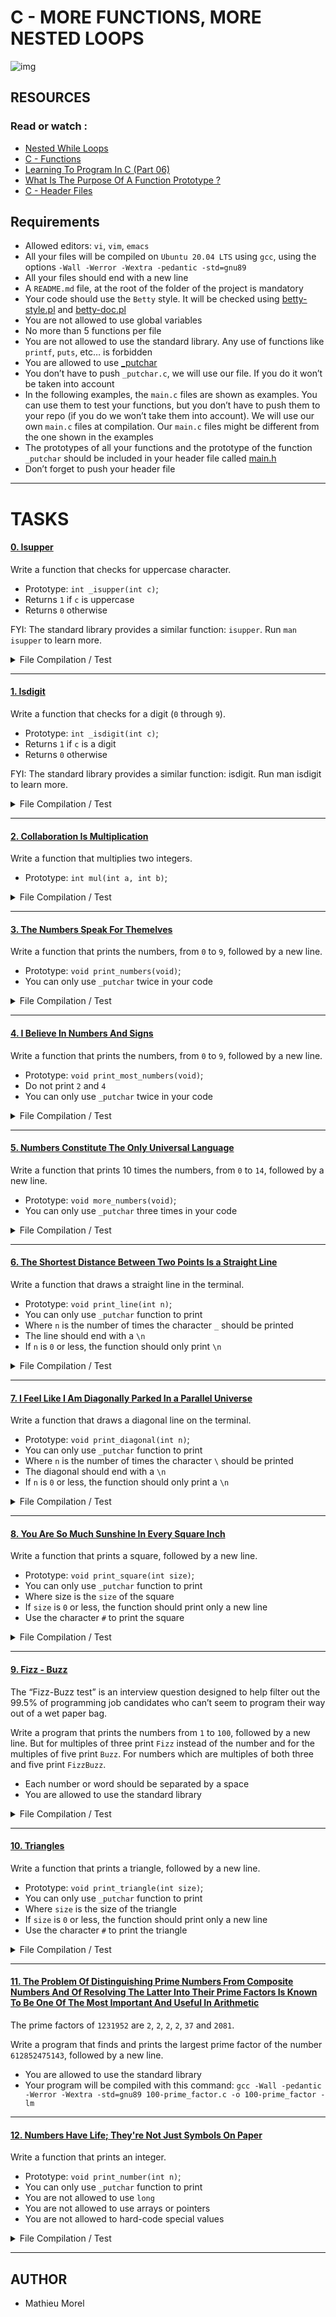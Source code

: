 # C - MORE FUNCTIONS, MORE NESTED LOOPS

![img](https://c8.alamy.com/comp/2G18XE3/abstract-modern-tech-of-programming-code-screen-developer-c-programming-language-of-computer-script-and-technology-background-of-software-2G18XE3.jpg)

## RESOURCES
### Read or watch :

- [Nested While Loops](https://intranet.hbtn.io/rltoken/lnzT56HYlUClB0-yDfwiqw)
- [C - Functions](https://intranet.hbtn.io/rltoken/mWFYXPYiI87lYf6tyYtD_Q)
- [Learning To Program In C (Part 06)](https://intranet.hbtn.io/rltoken/xpQGxUCqMewY3qcbTU3NTw)
- [What Is The Purpose Of A Function Prototype ?](https://intranet.hbtn.io/rltoken/7P08UbWvbOnyohRhLjSKGw)
- [C - Header Files](https://intranet.hbtn.io/rltoken/gnZvo3oRJ5CR_LsKz8tzVA)

## Requirements

- Allowed editors: `vi`, `vim`, `emacs`
- All your files will be compiled on `Ubuntu 20.04 LTS` using `gcc`, using the options `-Wall -Werror -Wextra -pedantic -std=gnu89`
- All your files should end with a new line
- A `README.md` file, at the root of the folder of the project is mandatory
- Your code should use the `Betty` style. It will be checked using [betty-style.pl](https://github.com/hs-hq/Betty/blob/master/betty-style.pl) and [betty-doc.pl](https://github.com/hs-hq/Betty/blob/master/betty-doc.pl)
- You are not allowed to use global variables
- No more than 5 functions per file
- You are not allowed to use the standard library. Any use of functions like `printf`, `puts`, etc… is forbidden
- You are allowed to use [_putchar](https://github.com/hs-hq/_putchar.c/blob/master/_putchar.c)
- You don’t have to push `_putchar.c`, we will use our file. If you do it won’t be taken into account
- In the following examples, the `main.c` files are shown as examples. You can use them to test your functions, but you don’t have to push them to your repo (if you do we won’t take them into account). We will use our own `main.c` files at compilation. Our `main.c` files might be different from the one shown in the examples
- The prototypes of all your functions and the prototype of the function `_putchar` should be included in your header file called [main.h](https://github.com/MathieuMorel62/holbertonschool-low_level_programming/blob/master/0x04-more_functions_nested_loops/main.h)
- Don’t forget to push your header file

--------------------------------

# TASKS

#### [0. Isupper](https://github.com/MathieuMorel62/holbertonschool-low_level_programming/blob/master/0x04-more_functions_nested_loops/0-isupper.c)

Write a function that checks for uppercase character.

  - Prototype: `int _isupper(int c)`;
  - Returns `1` if `c` is uppercase
  - Returns `0` otherwise

FYI: The standard library provides a similar function: `isupper`. Run `man isupper` to learn more.
<details>
<summary> File Compilation / Test </summary>
<br>

```
mathieu@ubuntu:~/$ cat 0-main.c

#include "main.h"
#include <stdio.h>

/**
 * main - check the code.
 *
 * Return: Always 0.
 */
int main(void)
{
    char c;

    c = 'A';
    printf("%c: %d\n", c, _isupper(c));
    c = 'a';
    printf("%c: %d\n", c, _isupper(c));
    return (0);
}
  
mathieu@ubuntu:~/$ gcc -Wall -pedantic -Werror -Wextra -std=gnu89 0-main.c 0-isupper.c -o 0-isuper
mathieu@ubuntu:~/$ ./0-isuper 
A: 1
a: 0
```
</details>

---------------------------------

#### [1. Isdigit](https://github.com/MathieuMorel62/holbertonschool-low_level_programming/blob/master/0x04-more_functions_nested_loops/1-isdigit.c)

Write a function that checks for a digit (`0` through `9`).

  - Prototype: `int _isdigit(int c)`;
  - Returns `1` if `c` is a digit
  - Returns `0` otherwise

FYI: The standard library provides a similar function: isdigit. Run man isdigit to learn more.
<details>
<summary> File Compilation / Test </summary>
<br>

```
mathieu@ubuntu:~/$ cat 1-main.c

#include "main.h"
#include <stdio.h>

/**
 * main - check the code
 *
 * Return: Always 0.
 */
int main(void)
{
    char c;

    c = '0';
    printf("%c: %d\n", c, _isdigit(c));
    c = 'a';
    printf("%c: %d\n", c, _isdigit(c));
    return (0);
}
  
mathieu@ubuntu:~/$ gcc -Wall -pedantic -Werror -Wextra -std=gnu89 1-main.c 1-isdigit.c -o 1-isdigit
mathieu@ubuntu:~/$ ./1-isdigit 
0: 1
a: 0
```
</details>

------------------------------

#### [2. Collaboration Is Multiplication](https://github.com/MathieuMorel62/holbertonschool-low_level_programming/blob/master/0x04-more_functions_nested_loops/2-mul.c)

Write a function that multiplies two integers.
 
  - Prototype: `int mul(int a, int b)`;
<details>
<summary> File Compilation / Test </summary>
<br>

```
mathieu@ubuntu:~/$ cat 2-main.c

#include "main.h"
#include <stdio.h>

/**
 * main - check the code
 *
 * Return: Always 0.
 */
int main(void)
{
    printf("%d\n", mul(98, 1024));
    printf("%d\n", mul(-402, 4096));
    return (0);
}

mathieu@ubuntu:~/$ gcc -Wall -pedantic -Werror -Wextra -std=gnu89 2-main.c 2-mul.c -o 2-mul
mathieu@ubuntu:~/$ ./2-mul 
100352
-1646592
```
</details>

---------------------------

#### [3. The Numbers Speak For Themelves](https://github.com/MathieuMorel62/holbertonschool-low_level_programming/blob/master/0x04-more_functions_nested_loops/3-print_numbers.c)

Write a function that prints the numbers, from `0` to `9`, followed by a new line.

  - Prototype: `void print_numbers(void)`;
  - You can only use `_putchar` twice in your code
<details>
<summary> File Compilation / Test </summary>
<br>

```
mathieu@ubuntu:~/$ cat 3-main.c 
  
#include "main.h"

/**
 * main - check the code
 *
 * Return: Always 0.
 */
int main(void)
{
    print_numbers();
    return (0);
}
  
mathieu@ubuntu:~/$ gcc -Wall -pedantic -Werror -Wextra -std=gnu89 _putchar.c 3-main.c 3-print_numbers.c -o 3-print_numbers
mathieu@ubuntu:~/$ ./3-print_numbers | cat -e
0123456789$
```
</details>

-------------------------------

#### [4. I Believe In Numbers And Signs](https://github.com/MathieuMorel62/holbertonschool-low_level_programming/blob/master/0x04-more_functions_nested_loops/4-print_most_numbers.c)

Write a function that prints the numbers, from `0` to `9`, followed by a new line.

  - Prototype: `void print_most_numbers(void)`; 
  - Do not print `2` and `4`
  - You can only use `_putchar` twice in your code
<details>
<summary> File Compilation / Test </summary>
<br>

```
mathieu@ubuntu:~/$ cat 4-main.c
  
#include "main.h"

/**
 * main - check the code
 *
 * Return: Always 0.
 */
int main(void)
{
    print_most_numbers();
    return (0);
}
  
mathieu@ubuntu:~/$ gcc -Wall -pedantic -Werror -Wextra -std=gnu89 _putchar.c 4-main.c 4-print_most_numbers.c -o 4-print_most_numbers
mathieu@ubuntu:~/$ ./4-print_most_numbers 
01356789
```
</details>

----------------------

#### [5. Numbers Constitute The Only Universal Language](https://github.com/MathieuMorel62/holbertonschool-low_level_programming/blob/master/0x04-more_functions_nested_loops/5-more_numbers.c)

Write a function that prints 10 times the numbers, from `0` to `14`, followed by a new line.

  - Prototype: `void more_numbers(void)`;
  - You can only use `_putchar` three times in your code
<details>
<summary> File Compilation / Test </summary>
<br>

```
mathieu@ubuntu:~/$ cat 5-main.c
  
#include "main.h"

/**
 * main - check the code
 *
 * Return: Always 0.
 */
int main(void)
{
    more_numbers();
    return (0);
}
  
mathieu@ubuntu:~/$ gcc -Wall -pedantic -Werror -Wextra -std=gnu89 _putchar.c 5-main.c 5-more_numbers.c -o 5-more_numbers
mathieu@ubuntu:~/$ ./5-more_numbers 
01234567891011121314
01234567891011121314
01234567891011121314
01234567891011121314
01234567891011121314
01234567891011121314
01234567891011121314
01234567891011121314
01234567891011121314
01234567891011121314
```
</details>

----------------------------

#### [6. The Shortest Distance Between Two Points Is a Straight Line](https://github.com/MathieuMorel62/holbertonschool-low_level_programming/blob/master/0x04-more_functions_nested_loops/6-print_line.c)

Write a function that draws a straight line in the terminal.

  - Prototype: `void print_line(int n)`;
  - You can only use `_putchar` function to print 
  - Where `n` is the number of times the character `_` should be printed
  - The line should end with a `\n`
  - If `n` is `0` or less, the function should only print `\n`
<details>
<summary> File Compilation / Test </summary>
<br>

```
mathieu@ubuntu:~/$ cat 6-main.c
  
#include "main.h"

/**
 * main - check the code
 *
 * Return: Always 0.
 */
int main(void)
{
    print_line(0);
    print_line(2);
    print_line(10);
    print_line(-4);
    return (0);
}
  
mathieu@ubuntu:~/$ gcc -Wall -pedantic -Werror -Wextra -std=gnu89 _putchar.c 6-main.c 6-print_line.c -o 6-lines
mathieu@ubuntu:~/$ ./6-lines | cat -e
$
__$
__________$
$
```
</details>

---------------------------

#### [7. I Feel Like I Am Diagonally Parked In a Parallel Universe](https://github.com/MathieuMorel62/holbertonschool-low_level_programming/blob/master/0x04-more_functions_nested_loops/7-print_diagonal.c)

Write a function that draws a diagonal line on the terminal.

  - Prototype: `void print_diagonal(int n)`;
  - You can only use `_putchar` function to print
  - Where `n` is the number of times the character `\` should be printed
  - The diagonal should end with a `\n`
  - If `n` is `0` or less, the function should only print a `\n`
<details>
<summary> File Compilation / Test </summary>
<br>

```
mathieu@ubuntu:~/$ cat 7-main.c
  
#include "main.h"

/**
 * main - check the code
 *
 * Return: Always 0.
 */
int main(void)
{
    print_diagonal(0);
    print_diagonal(2);
    print_diagonal(10);
    print_diagonal(-4);
    return (0);
}
  
mathieu@ubuntu:~/$ gcc -Wall -pedantic -Werror -Wextra -std=gnu89 _putchar.c 7-main.c 7-print_diagonal.c -o 7-diagonals
mathieu@ubuntu:~/$ ./7-diagonals | cat -e
$
\$
 \$
\$
 \$
  \$
   \$
    \$
     \$
      \$
       \$
        \$
         \$
$
```
</details>

----------------------------

#### [8. You Are So Much Sunshine In Every Square Inch](https://github.com/MathieuMorel62/holbertonschool-low_level_programming/blob/master/0x04-more_functions_nested_loops/8-print_square.c)

Write a function that prints a square, followed by a new line.

  - Prototype: `void print_square(int size)`;
  - You can only use `_putchar` function to print
  - Where size is the `size` of the square
  - If `size` is `0` or less, the function should print only a new line
  - Use the character `#` to print the square
<details>
<summary> File Compilation / Test </summary>
<br>

```
mathieu@ubuntu:~/$ cat 8-main.c 
  
#include "main.h"

/**
 * main - check the code
 *
 * Return: Always 0.
 */
int main(void)
{
    print_square(2);
    print_square(10);
    print_square(0);
    return (0);
}

mathieu@ubuntu:~/$ gcc -Wall -pedantic -Werror -Wextra -std=gnu89 _putchar.c 8-main.c 8-print_square.c -o 8-squares
mathieu@ubuntu:~/$ ./8-squares 
##
##
##########
##########
##########
##########
##########
##########
##########
##########
##########
##########

mathieu@ubuntu:~/$ 
```
</details>

-----------------------------

#### [9. Fizz - Buzz](https://github.com/MathieuMorel62/holbertonschool-low_level_programming/blob/master/0x04-more_functions_nested_loops/9-fizz_buzz.c)

The “Fizz-Buzz test” is an interview question designed to help filter out the 99.5% of programming job candidates who can’t seem to program their way out of a wet paper bag.

Write a program that prints the numbers from `1` to `100`, followed by a new line. But for multiples of three print `Fizz` instead of the number and for the multiples of five print `Buzz`. For numbers which are multiples of both three and five print `FizzBuzz`.

  - Each number or word should be separated by a space
  - You are allowed to use the standard library
<details>
<summary> File Compilation / Test </summary>
<br>

```
mathieu@ubuntu:~/$ gcc -Wall -pedantic -Werror -Wextra -std=gnu89 9-fizz_buzz.c -o 9-fizz_buzz
mathieu@ubuntu:~/$ ./9-fizz_buzz 
1 2 Fizz 4 Buzz Fizz 7 8 Fizz Buzz 11 Fizz 13 14 FizzBuzz 16 17 Fizz 19 Buzz Fizz 22 23 Fizz Buzz 26 Fizz 28 29 FizzBuzz 31 32 Fizz 34 Buzz Fizz 37 38 Fizz Buzz 41 Fizz 43 44 FizzBuzz 46 47 Fizz 49 Buzz Fizz 52 53 Fizz Buzz 56 Fizz 58 59 FizzBuzz 61 62 Fizz 64 Buzz Fizz 67 68 Fizz Buzz 71 Fizz 73 74 FizzBuzz 76 77 Fizz 79 Buzz Fizz 82 83 Fizz Buzz 86 Fizz 88 89 FizzBuzz 91 92 Fizz 94 Buzz Fizz 97 98 Fizz Buzz
```
</details>

-----------------------------------

#### [10. Triangles](https://github.com/MathieuMorel62/holbertonschool-low_level_programming/blob/master/0x04-more_functions_nested_loops/10-print_triangle.c)

Write a function that prints a triangle, followed by a new line.

  - Prototype: `void print_triangle(int size)`;
  - You can only use `_putchar` function to print
  - Where `size` is the size of the triangle
  - If `size` is `0` or less, the function should print only a new line
  - Use the character `#` to print the triangle
<details>
<summary> File Compilation / Test </summary>
<br>

```
mathieu@ubuntu:~/$ cat 10-main.c 
  
#include "main.h"

/**
 * main - check the code
 *
 * Return: Always 0.
 */
int main(void)
{
    print_triangle(2);
    print_triangle(10);
    print_triangle(1);
    print_triangle(0);
    return (0);
}
  
mathieu@ubuntu:~/$ gcc -Wall -pedantic -Werror -Wextra -std=gnu89 _putchar.c 10-main.c 10-print_triangle.c -o 10-triangles
mathieu@ubuntu:~/$ ./10-triangles 
 #
##
         #
        ##
       ###
      ####
     #####
    ######
   #######
  ########
 #########
##########
#

mathieu@ubuntu:~/$ ./10-triangles | tr ' ' . | cat -e
.#$
##$
.........#$
........##$
.......###$
......####$
.....#####$
....######$
...#######$
..########$
.#########$
##########$
#$
$
```
</details>

---------------------------------------------

#### [11. The Problem Of Distinguishing Prime Numbers From Composite Numbers And Of Resolving The Latter Into Their Prime Factors Is Known To Be One Of The Most Important And Useful In Arithmetic](https://github.com/MathieuMorel62/holbertonschool-low_level_programming/blob/master/0x04-more_functions_nested_loops/100-prime_factor.c)

The prime factors of `1231952` are `2`, `2`, `2`, `2`, `37` and `2081`.

Write a program that finds and prints the largest prime factor of the number `612852475143`, followed by a new line.

- You are allowed to use the standard library
- Your program will be compiled with this command: `gcc -Wall -pedantic -Werror -Wextra -std=gnu89 100-prime_factor.c -o 100-prime_factor -lm`

---------------------------

#### [12. Numbers Have Life; They're Not Just Symbols On Paper](https://github.com/MathieuMorel62/holbertonschool-low_level_programming/blob/master/0x04-more_functions_nested_loops/101-print_number.c)

Write a function that prints an integer.

- Prototype: `void print_number(int n)`;
- You can only use `_putchar` function to print
- You are not allowed to use `long`
- You are not allowed to use arrays or pointers
- You are not allowed to hard-code special values
<details>
<summary> File Compilation / Test </summary>
<br>

```
mathieu@ubuntu:~/$ cat 101-main.c
  
#include "main.h"

/**
 * main - check the code
 *
 * Return: Always 0.
 */
int main(void)
{
    print_number(98);
    _putchar('\n');
    print_number(402);
    _putchar('\n');
    print_number(1024);
    _putchar('\n');
    print_number(0);
    _putchar('\n');
    print_number(-98);
    _putchar('\n');
    return (0);
}
  
mathieu@ubuntu:~/$ gcc -Wall -pedantic -Werror -Wextra -std=gnu89 _putchar.c 101-main.c 101-print_number.c -o 101-print_numbers
mathieu@ubuntu:~/$ ./101-print_numbers 
98
402
1024
0
-98
```
</details>

-------------------------

## AUTHOR

- Mathieu Morel
